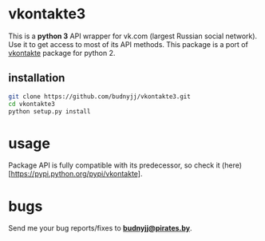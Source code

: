# vkontakte3

This is a **python 3** API wrapper for vk.com (largest Russian social network).
Use it to get access to most of its API methods.
This package is a port of [vkontakte](https://pypi.python.org/pypi/vkontakte) package 
for python 2.

## installation

```bash
git clone https://github.com/budnyjj/vkontakte3.git
cd vkontakte3
python setup.py install
```

# usage

Package API is fully compatible with its predecessor, 
so check it (here)[https://pypi.python.org/pypi/vkontakte].

# bugs

Send me your bug reports/fixes to **budnyjj@pirates.by**.
